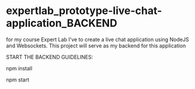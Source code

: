 # expertlab_prototype-live-chat-application_BACKEND
for my course Expert Lab I've to create a live chat application using NodeJS and Websockets. This project will serve as my backend for this application

START THE BACKEND GUIDELINES:

npm install

npm start
